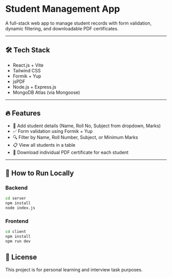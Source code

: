 # Student Management App

A full-stack web app to manage student records with form validation, dynamic filtering, and downloadable PDF certificates.

---

## 🛠 Tech Stack

- React.js + Vite
- Tailwind CSS
- Formik + Yup
- jsPDF
- Node.js + Express.js
- MongoDB Atlas (via Mongoose)

---

## 🔥 Features

- 🧾 Add student details (Name, Roll No, Subject from dropdown, Marks)
- ✅ Form validation using Formik + Yup
- 🔍 Filter by Name, Roll Number, Subject, or Minimum Marks
- 📋 View all students in a table
- 📄 Download individual PDF certificate for each student

---

## 🚀 How to Run Locally

### Backend

```bash
cd server
npm install
node index.js

```

### Frontend

```bash
cd client
npm install
npm run dev

```

## 📜 License

This project is for personal learning and interview task purposes.
